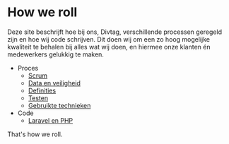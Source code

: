 # How we roll

Deze site beschrijft hoe bij ons, Divtag, verschillende processen geregeld zijn en hoe wij code schrijven. Dit doen wij om een zo hoog mogelijke kwaliteit te behalen bij alles wat wij doen, en hiermee onze klanten én medewerkers gelukkig te maken.

- Proces
  - [Scrum](/process/scrum)
  - [Data en veiligheid](/process/data-and-security)
  - [Definities](/process/definitions)
  - [Testen](/process/testing)
  - [Gebruikte technieken](/process/tools)
- Code
  - [Laravel en PHP](/code-style/laravel-php)

That's how we roll.
